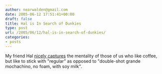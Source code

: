 ```yaml
---
author: nearwalden@gmail.com
date: 2005-06-12 17:51:41+00:00
draft: false
title: Hal is In Search of Dunkies
type: post
url: /2005/06/12/hal-is-in-search-of-dunkies/
categories:
- posts
---
```


My friend Hal [ nicely captures](//blogs.sun.com/roller/page/stern/20050609#in_search_of_dunkies") the mentality of those of us who like coffee, but like to stick with "regular" as opposed to "double-shot grande mochachino, no foam, with soy milk".




